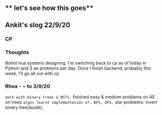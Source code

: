 ## ** let's see how this goes**

## Ankit's slog 22/9/20

### CP

<!-- `Heaps`: Min Heap Construction
<br/> -->

<!-- `Sort`: Heap Sort
<br/> -->
<!-- `Search`: Search in sorted Matrix
<br/> -->
<!-- `Tries` : Suffix Trie Construction
<br/> -->
<!-- `Hash Tables`: Suffix Trie Construction
<br/> -->
<!-- `YouTube`: started watching HackerRank's DS playlist. Looks pretty neat
<br/> -->

<!-- `Trees` : Same BST, Max Path Sum in BT
<br/> -->

<!-- `Arrays`: Sub-Array sort
<br/> -->

<!-- `Dynamic programming` : Min number of jumps, Water area
<br/> -->
<!--
`Linked Lists` :Find Loops
<br/> -->

<!-- `Famous Algorithms` : Topological sort
<br/> -->

<!-- `Recursion`: Lowest common manager
<br/> -->
<!-- `Graphs` : Youngest common ancestor
<br/> -->
<!-- `Strings` : Balanced Brackets -->

<!--### Entire week's problems revised, github repo updated-->

### Thoughts

Bohot hua systems designing. I'm switching back to cp as of today in Python and 3 ae problems per day. Once I finish backend, probably this week, I'll go all out with cp

### Rhea - ~ to 3/9/20

`work with binary trees & BSTs.` finished easy & medium problems on AE on trees
`algos learnt implementation of: BFS, DFS,` star problems: invert binary tree(doubt),
